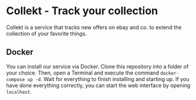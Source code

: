 # Collekt - Track your collection

Collekt is a service that tracks new offers on ebay and co. to extend the collection of your favorite things. 

## Docker

You can install our service via Docker. Clone this repository into a folder of your choice.
Then, open a Terminal and execute the command ```docker-compose up -d```.
Wait for everything to finish installing and starting up.
If you have done everything correctly, you can start the web interface by opening ```localhost```.
